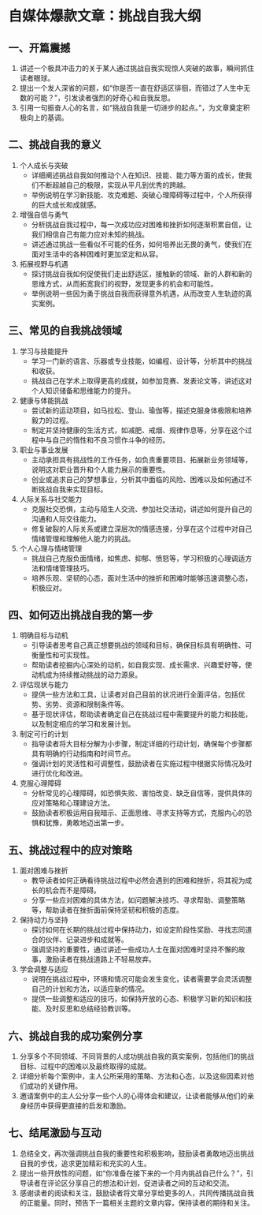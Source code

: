 # 自媒体爆款文章：挑战自我大纲

## 一、开篇震撼
1. 讲述一个极具冲击力的关于某人通过挑战自我实现惊人突破的故事，瞬间抓住读者眼球。
2. 提出一个发人深省的问题，如“你是否一直在舒适区徘徊，而错过了人生中无数的可能？”，引发读者强烈的好奇心和自我反思。
3. 引用一句振奋人心的名言，如“挑战自我是一切进步的起点。”，为文章奠定积极向上的基调。

## 二、挑战自我的意义
1. 个人成长与突破
    - 详细阐述挑战自我如何推动个人在知识、技能、能力等方面的成长，使我们不断超越自己的极限，实现从平凡到优秀的跨越。
    - 举例说明在学习新技能、攻克难题、突破心理障碍等过程中，个人所获得的巨大成长和成就感。
2. 增强自信与勇气
    - 分析挑战自我过程中，每一次成功应对困难和挫折如何逐渐积累自信，让我们相信自己有能力应对未知的挑战。
    - 讲述通过挑战一些看似不可能的任务，如何培养出无畏的勇气，使我们在面对生活中的各种困难时更加坚定和从容。
3. 拓展视野与机遇
    - 探讨挑战自我如何促使我们走出舒适区，接触新的领域、新的人群和新的思维方式，从而拓宽我们的视野，发现更多的机会和可能性。
    - 举例说明一些因为勇于挑战自我而获得意外机遇，从而改变人生轨迹的真实案例。

## 三、常见的自我挑战领域
1. 学习与技能提升
    - 学习一门新的语言、乐器或专业技能，如编程、设计等，分析其中的挑战和收获。
    - 挑战自己在学术上取得更高的成就，如参加竞赛、发表论文等，讲述这对个人知识储备和思维能力的提升。
2. 健康与体能挑战
    - 尝试新的运动项目，如马拉松、登山、瑜伽等，描述克服身体极限和培养毅力的过程。
    - 制定并坚持健康的生活方式，如减肥、戒烟、规律作息等，分享在这个过程中与自己的惰性和不良习惯作斗争的经历。
3. 职业与事业发展
    - 主动承担具有挑战性的工作任务，如负责重要项目、拓展新业务领域等，说明这对职业晋升和个人能力展示的重要性。
    - 创业或追求自己的梦想事业，分析其中面临的风险、困难以及如何通过不断挑战自我来实现目标。
4. 人际关系与社交能力
    - 克服社交恐惧，主动与陌生人交流、参加社交活动，讲述如何提升自己的沟通和人际交往能力。
    - 修复破裂的人际关系或建立深层次的情感连接，分享在这个过程中对自己情绪管理和理解他人能力的挑战。
5. 个人心理与情绪管理
    - 挑战自己克服负面情绪，如焦虑、抑郁、愤怒等，学习积极的心理调适方法和情绪管理技巧。
    - 培养乐观、坚韧的心态，面对生活中的挫折和困难时能够迅速调整心态，积极应对。

## 四、如何迈出挑战自我的第一步
1. 明确目标与动机
    - 引导读者思考自己真正想要挑战的领域和目标，确保目标具有明确性、可衡量性和可实现性。
    - 帮助读者挖掘内心深处的动机，如自我实现、成长需求、兴趣爱好等，使动机成为持续推动挑战的动力源泉。
2. 评估现状与能力
    - 提供一些方法和工具，让读者对自己目前的状况进行全面评估，包括优势、劣势、资源和限制条件等。
    - 基于现状评估，帮助读者确定自己在挑战过程中需要提升的能力和技能，以及制定相应的学习和发展计划。
3. 制定可行的计划
    - 指导读者将大目标分解为小步骤，制定详细的行动计划，确保每个步骤都具有明确的行动指南和时间节点。
    - 强调计划的灵活性和可调整性，鼓励读者在实施过程中根据实际情况及时进行优化和改进。
4. 克服心理障碍
    - 分析常见的心理障碍，如恐惧失败、害怕改变、缺乏自信等，提供具体的应对策略和心理建设方法。
    - 鼓励读者积极运用自我暗示、正面思维、寻求支持等方式，克服内心的恐惧和犹豫，勇敢地迈出第一步。

## 五、挑战过程中的应对策略
1. 面对困难与挫折
    - 教导读者如何正确看待挑战过程中必然会遇到的困难和挫折，将其视为成长的机会而不是障碍。
    - 分享一些应对困难的具体方法，如问题解决技巧、寻求帮助、调整策略等，帮助读者在挫折面前保持坚韧和积极的态度。
2. 保持动力与坚持
    - 探讨如何在长期的挑战过程中保持动力，如设定阶段性奖励、寻找志同道合的伙伴、记录进步和成就等。
    - 强调坚持的重要性，通过讲述一些成功人士在面对困难时坚持不懈的故事，激励读者在挑战道路上不轻易放弃。
3. 学会调整与适应
    - 说明在挑战过程中，环境和情况可能会发生变化，读者需要学会灵活调整自己的计划和方法，以适应新的情况。
    - 提供一些调整和适应的技巧，如保持开放的心态、积极学习新的知识和技能、及时反思和总结经验教训等。

## 六、挑战自我的成功案例分享
1. 分享多个不同领域、不同背景的人成功挑战自我的真实案例，包括他们的挑战目标、过程中的困难以及最终取得的成就。
2. 详细分析每个案例中，主人公所采用的策略、方法和心态，以及这些因素对他们成功的关键作用。
3. 邀请案例中的主人公分享一些个人的心得体会和建议，让读者能够从他们的亲身经历中获得更直接的启发和激励。

## 七、结尾激励与互动
1. 总结全文，再次强调挑战自我的重要性和积极影响，鼓励读者勇敢地迈出挑战自我的步伐，追求更加精彩和充实的人生。
2. 提出一些开放性的问题，如“你准备在接下来的一个月内挑战自己什么？”，引导读者在评论区分享自己的想法和计划，促进读者之间的互动和交流。
3. 感谢读者的阅读和关注，鼓励读者将文章分享给更多的人，共同传播挑战自我的正能量。同时，预告下一篇相关主题的文章内容，保持读者的期待和关注。
